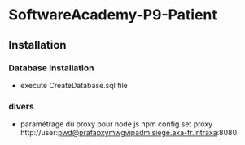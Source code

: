 # SoftwareAcademy-P9-Patient

## Installation

### Database installation
* execute CreateDatabase.sql file


### divers
* paramétrage du proxy pour node js
npm config set proxy http://user:pwd@prafapxymwgvipadm.siege.axa-fr.intraxa:8080


